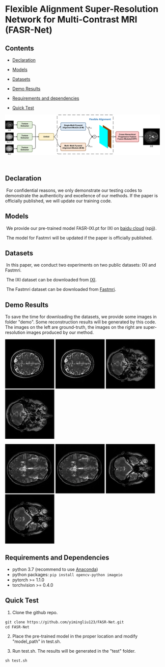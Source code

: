 # Flexible Alignment Super-Resolution Network for Multi-Contrast MRI (FASR-Net)

## Contents

- [Declaration](#Declaration)

- [Models](#Models)
- [Datasets](#Datasets)
- [Demo Results](#Demo-Results)
- [Requirements and dependencies](#Requirements-and-Dependencies)

- [Quick Test](#Quick-Test)
&nbsp;

<p align="center">
<img src='./image/overview.png'>
</p>
&nbsp;

## Declaration

​		For confidential reasons, we only demonstrate our testing codes to demonstrate the authenticity and excellence of our methods. If the paper is officially published, we will update our training code.

## Models

​	We provide our pre-trained model FASR-IXI.pt for IXI on [baidu cloud](https://pan.baidu.com/s/1fPZRYAJkd9EZB27IFj5Bkg) (spjj). 

​	The model for Fastmri will be updated if the paper is officially published.

## Datasets

​	In this paper, we conduct two experiments on two public datasets: IXI and Fastmri.

​	The IXI dataset can be downloaded from [IXI](https://brain-development.org/ixi-dataset/).

​	The Fastmri dataset can be downloaded from [Fastmri](https://fastmri.org/).

## Demo Results
   To save the time for downloading the datasets, we provide some images in folder "demo". Some reconstruction results will be generated by this code.
   The images on the left are ground-truth, the images on the right are super-resolution images produced by our method.

<img src="demo/hr/IXI002_95.png" height="160px"/> <img src="test/save_results/IXI002_95.png" height="160px"/> <img src="demo/hr/IXI013_15.png" height="160px"/> <img src="test/save_results/IXI013_15.png" height="160px"/> 

<img src="demo/hr/IXI012_45.png" height="160px"/> <img src="test/save_results/IXI012_45.png" height="160px"/> 
<img src="demo/hr/IXI012_18.png" height="160px"/> <img src="test/save_results/IXI012_18.png" height="160px"/>

## Requirements and Dependencies

* python 3.7 (recommend to use [Anaconda](https://www.anaconda.com/))
* python packages: `pip install opencv-python imageio`
* pytorch >= 1.1.0
* torchvision >= 0.4.0

## Quick Test

1.  Clone the github repo.

   ```
   git clone https://github.com/yimingliu123/FASR-Net.git
   cd FASR-Net
   ```

2.  Place the pre-trained model in the proper location and modify "model_path" in test.sh.

3.  Run test.sh. The results will be generated in the "test" folder.

   ```
   sh test.sh
   ```

